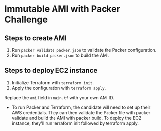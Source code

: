 # Immutable AMI with Packer Challenge

## Steps to create AMI

1. Run `packer validate packer.json` to validate the Packer configuration.
2. Run `packer build packer.json` to build the AMI.

## Steps to deploy EC2 instance

1. Initialize Terraform with `terraform init`.
2. Apply the configuration with `terraform apply`.

Replace the `ami` field in `main.tf` with your own AMI ID.

- To run Packer and Terraform, the candidate will need to set up their AWS credentials. They can then validate the Packer file with packer validate and build the AMI with packer build. To deploy the EC2 instance, they'll run terraform init followed by terraform apply.
